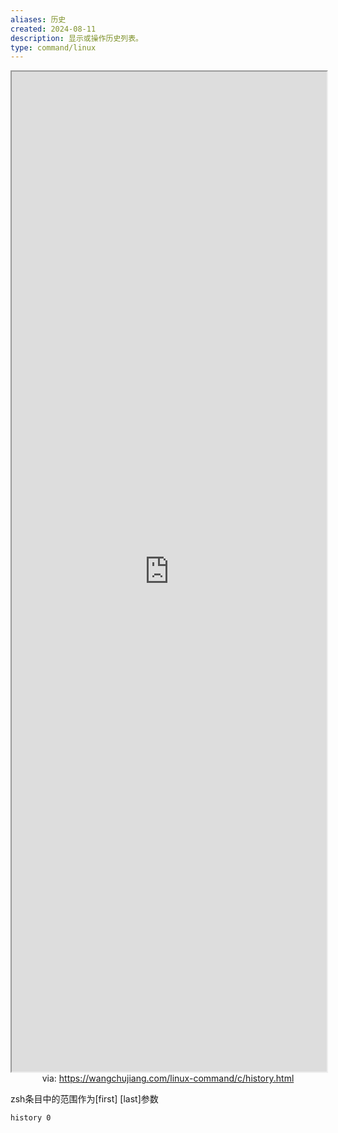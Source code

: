 ```yaml
---
aliases: 历史
created: 2024-08-11
description: 显示或操作历史列表。
type: command/linux
---
```


<iframe src='https://wangchujiang.com/linux-command/c/history.html' style='height:40vh;width:100%' class='iframe-radius' allow='fullscreen'></iframe>
<center>via: <a href='https://wangchujiang.com/linux-command/c/history.html' target='_blank' class='external-link'>https://wangchujiang.com/linux-command/c/history.html</a></center>

zsh条目中的范围作为[first] [last]参数

```shell
history 0
```

